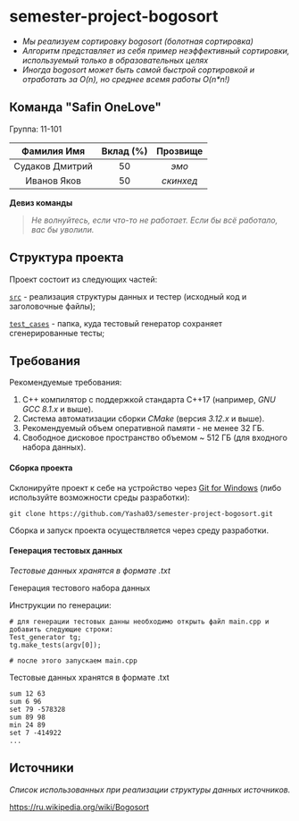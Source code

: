 # semester-project-bogosort

- _Мы реализуем сортировку bogosort (болотная сортировка)_
- _Алгоритм представляет из себя пример неэффективный сортировки, используемый только в образовательных целях_
- _Иногда bogosort может быть самой быстрой сортировкой и отработать за O(n), но среднее всемя работы O(n*n!)_

## Команда "Safin OneLove"

Группа: 11-101

|    Фамилия Имя    | Вклад (%) | Прозвище  |
|:-----------------:|:---------:|:---------:|
|  Судаков Дмитрий  |    50     |   _эмо_   |
|    Иванов Яков    |    50     | _скинхед_ |

**Девиз команды**
> _Не волнуйтесь, если что-то не работает. Если бы всё работало, вас бы уволили._

## Структура проекта

Проект состоит из следующих частей:

[`src`](src) - реализация структуры данных и тестер (исходный код и заголовочные файлы);

[`test_cases`](test_cases) - папка, куда тестовый генератор сохраняет сгенерированные тесты;

## Требования

Рекомендуемые требования:
1. С++ компилятор c поддержкой стандарта C++17 (например, _GNU GCC 8.1.x_ и выше).
2. Система автоматизации сборки _CMake_ (версия _3.12.x_ и выше).
3. Рекомендуемый объем оперативной памяти - не менее 32 ГБ.
4. Свободное дисковое пространство объемом ~ 512 ГБ (для входного набора данных).

#### Сборка проекта


Склонируйте проект к себе на устройство через [Git for Windows](https://gitforwindows.org/) (либо используйте возможности среды разработки):

```shell
git clone https://github.com/Yasha03/semester-project-bogosort.git
```

Сборка и запуск проекта осуществляется через среду разработки.

#### Генерация тестовых данных

_Тестовые данных хранятся в формате .txt_

Генерация тестового набора данных

Инструкции по генерации:
```shell
# для генерации тестовых данны необходимо открыть файл main.cpp и добавить следующие строки:
Test_generator tg;
tg.make_tests(argv[0]);

# после этого запускаем main.cpp
```
Тестовые данных хранятся в формате .txt
```100
sum 12 63
sum 6 96
set 79 -578328
sum 89 98
min 24 89
set 7 -414922
...
```

## Источники
_Список использованных при реализации структуры данных источников._

https://ru.wikipedia.org/wiki/Bogosort

